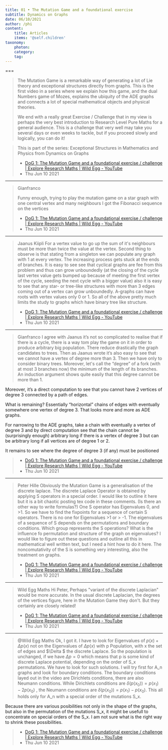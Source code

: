 ```yaml
---
title: 01 • The Mutation Game and a foundational exercise
subtitle: Dynamics on Graphs
date: 06/10/2021
author: /phi
content:
    title: Articles
    items: '@self.children'
taxonomy:
    photon:
    category: 
    tag: 
---
```




===

> The Mutation Game is a remarkable way of generating a lot of Lie theory and exceptional structures directly from graphs. This is the first video in a series where we explain how this game, and the dual Numbers game of Mozes, explains the ubiquity of the ADE graphs and connects a lot of special mathematical objects and physical theories.
> 
> We end with a really great Exercise / Challenge that in my view is perhaps the very best introduction to Research Level Pure Maths for a general audience. This is a challenge that very well may take you several days or even weeks to tackle, but if you proceed slowly and logically, you can do it!

> This is part of the series: Exceptional Structures in Mathematics and Physics from Dynamics on Graphs
> - [DoG 1: The Mutation Game and a foundational exercise / challenge | Explore Research Maths | Wild Egg - YouTube](https://www.youtube.com/watch?v=u7cUXZHZHEE)
> - Thu Jun 10 2021

------------------------------

> Gianfranco
>
> Funny enough, trying to play the mutation game on a star graph with one central vertex and many  neighbours I got the Fibonacci sequence on the vertices
> - [DoG 1: The Mutation Game and a foundational exercise / challenge | Explore Research Maths | Wild Egg - YouTube](https://www.youtube.com/watch?v=u7cUXZHZHEE)
> - Thu Jun 10 2021

----------------------------------------

> Jaanus Kiipli
> For a vertex value to go up the sum of it's neighbours must be more than twice the value at the vertex. Second thing to observe is that stating from a singleton we can populate any graph with 1 at every vertex. The increasing process gets stuck at the ends of branches. It is easy to see see that cyclical graphs are fee from this problem and thus can grow unboundedly (at the closing of the cycle last vertex value gets bumped up because of meeting the first vertex of the cycle, seeding the next cycle with a bigger value) also it is easy to see that any star- or tree-like structures with more than 3 edges coming out of a vertex can grow unboundedly. A-graphs can have roots with vertex values only 0 or 1. So all of the above pretty much limits the study to graphs which have binary tree like structure.
> - [DoG 1: The Mutation Game and a foundational exercise / challenge | Explore Research Maths | Wild Egg - YouTube](https://www.youtube.com/watch?v=u7cUXZHZHEE)
> - Thu Jun 10 2021

----------------------------------------

> Gianfranco
I agree with Jaanus it’s not so complicated to realise that if there is a cycle, there is a way tom play the game on it in order to produce arbitrary big population. There reduce drastically the graph candidates to trees. Then as Jaanus wrote it’s also easy to see that we cannot have a vertex of degree more than 3. Then we have only to consider binary trees. Moreover, let's call the “degree” of a fork (with at most 3 branches now) the minimum of the length of its branches. An induction argument shows quite easily that this degree cannot be more than 1. 

Moreover, it’s a direct computation to see that you cannot have 2 vertices of degree 3 connected by a path of edges. 

What is remaining?  Essentially “horizontal” chains of edges with eventually somewhere one vertex of degree 3. That looks more and more as ADE graphs. 

For narrowing to the ADE graphs, take a chain with eventually a vertex of degree 3 and by direct computation see that the chain cannot be (surprisingly enough) arbitrary long if there is a vertex of degree 3 but can be arbitrary long if all vertices are of degree 1 or 2.

It remains to see where the degree of degree 3 (if any) must be positioned
> - [DoG 1: The Mutation Game and a foundational exercise / challenge | Explore Research Maths | Wild Egg - YouTube](https://www.youtube.com/watch?v=u7cUXZHZHEE)
> - Thu Jun 10 2021

----------------------------------------

> Peter Hille
Obviously the Mutation Game is a generalisation of the discrete laplace.  The discrete Laplace Operator is obtained by   applying  S operators in a special order. I would like to  outline it here but it is a bit chaotic  posting tex code in these comments. (Is there an other way to write formulas?)
One S operator has Eigenvalues 0, and >1. So we have to find the fixpoints for a sequence of certain S operators. There is no one for Eigenvalues >1 or > -1.  The eigenvalues of a sequence of S depends on the permutations and boundary conditions. Which group represents the S operations? What is the influence fo permutation and structure of the graph on eigenvalues? 
I would like to figure out these questions and  outline all this in mathematical well written text, but I need a hint how to do it here. The noncomutativity of the S is something very interesting, also the treatment on graphs.
> - [DoG 1: The Mutation Game and a foundational exercise / challenge | Explore Research Maths | Wild Egg - YouTube](https://www.youtube.com/watch?v=u7cUXZHZHEE)
> - Thu Jun 10 2021

----------------------------------------

> Wild Egg Maths
Hi Peter, Perhaps "variant of the discrete Laplacian" would be more accurate. In the usual discrete Laplacian, the degrees of the vertices figure, here in the Mutation Game they don't. But they certainly are closely related!
> - [DoG 1: The Mutation Game and a foundational exercise / challenge | Explore Research Maths | Wild Egg - YouTube](https://www.youtube.com/watch?v=u7cUXZHZHEE)
> - Thu Jun 10 2021

----------------------------------------

> @Wild Egg Maths  Ok, I got it. I have to look for Eigenvalues of $p(x) + \Delta p(x)$ not on the Eigenvalues of $\Delta p(x)$ with p Population, with x the set of edges and $\Delta $ the discrete Laplace. So the population is  unchanged, if we have $\Delta p =0$ which means that p is some kind of discrete Laplace potential, depending on the order of S_x  permutations. We have to look for such solutions. I will try first for A_n graphs and look for boundary conditions. The boundary conditions layed out in the video are Dirichlets conditions, there are also Neumann conditions. While Dirichlets conditions are $\delta(p(x_0)) = p(x_1)-2 p(x_0)$   , the Neumann conditions are $\delta(p(x_0)) = p(x_1)- p(x_0)$. This all holds only for A_n with a special order of the mutations S_x.

Because there are various posibilities not only in the shape of the graphs, but also in the permutation of the mutations S_x,  it might be usefull to concentrate on special orders of the S_x. I am not sure what is the right way to shrink these possibilities.
> - [DoG 1: The Mutation Game and a foundational exercise / challenge | Explore Research Maths | Wild Egg - YouTube](https://www.youtube.com/watch?v=u7cUXZHZHEE)
> - Thu Jun 10 2021
